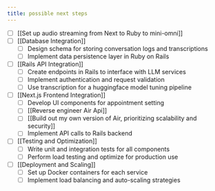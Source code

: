 ```yaml
---
title: possible next steps
---
```


- [ ] [[Set up audio streaming from Next to Ruby to mini-omni]]
- [ ] [[Database Integration]]
   - [ ] Design schema for storing conversation logs and transcriptions
   - [ ] Implement data persistence layer in Ruby on Rails
- [ ] [[Rails API Integration]]
   - [ ] Create endpoints in Rails to interface with LLM services
   - [ ] Implement authentication and request validation
   - [ ] Use transcription for a huggingface model tuning pipeline
- [ ] [[Next.js Frontend Integration]]
   - [ ] Develop UI components for appointment setting
   - [ ] [[Reverse engineer Air Api]]
   - [ ] [[Build out my own version of Air, prioritizing scalability and security]]
   - [ ] Implement API calls to Rails backend
- [ ] [[Testing and Optimization]]
   - [ ] Write unit and integration tests for all components
   - [ ] Perform load testing and optimize for production use
- [ ] [[Deployment and Scaling]]
    - [ ] Set up Docker containers for each service
    - [ ] Implement load balancing and auto-scaling strategies
